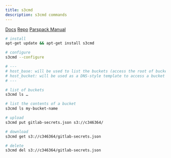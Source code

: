 ```yaml
---
title: s3cmd
description: s3cmd commands
---
```


[Docs](https://bobcares.com/blog/how-to-configure-s3cmd/)
[Repo](https://github.com/s3tools/s3cmd)
[Parspack Manual](https://parspack.com/blog/hosting/connect-cloud-storage-s3cmd)

```bash
# install
apt-get update && apt-get install s3cmd

# configure
s3cmd --configure

# ---
# host_base: will be used to list the buckets (access the root of buckets)
# host_bucket: will be used as a DNS-style template to access a bucket
# ---

# list of buckets
s3cmd ls …

# list the contents of a bucket
s3cmd ls my-bucket-name

# upload
s3cmd put gitlab-secrets.json s3://c346364/

# download
s3cmd get s3://c346364/gitlab-secrets.json

# delete
s3cmd del s3://c346364/gitlab-secrets.json
```
